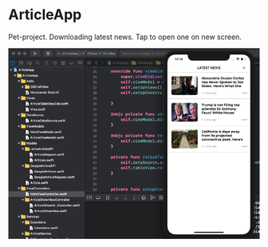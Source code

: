 # ArticleApp
Pet-project.
Downloading latest news. Tap to open one on new screen.

![](ArticleApp/Assets.xcassets/Screen.imageset/Screen.png)
